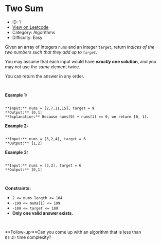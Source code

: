 # Two Sum
* ID: 1
* [View on Leetcode](https://leetcode.com/problems/two-sum)
* Category: Algorithms
* Difficulty: Easy

Given an array of integers `nums` and an integer `target`, return *indices of the two numbers such that they add up to `target`*.


You may assume that each input would have ***exactly* one solution**, and you may not use the *same* element twice.


You can return the answer in any order.


 


**Example 1:**



```

**Input:** nums = [2,7,11,15], target = 9
**Output:** [0,1]
**Explanation:** Because nums[0] + nums[1] == 9, we return [0, 1].

```

**Example 2:**



```

**Input:** nums = [3,2,4], target = 6
**Output:** [1,2]

```

**Example 3:**



```

**Input:** nums = [3,3], target = 6
**Output:** [0,1]

```

 


**Constraints:**


* `2 <= nums.length <= 104`
* `-109 <= nums[i] <= 109`
* `-109 <= target <= 109`
* **Only one valid answer exists.**


 


**Follow-up:**Can you come up with an algorithm that is less than `O(n2)` time complexity?
